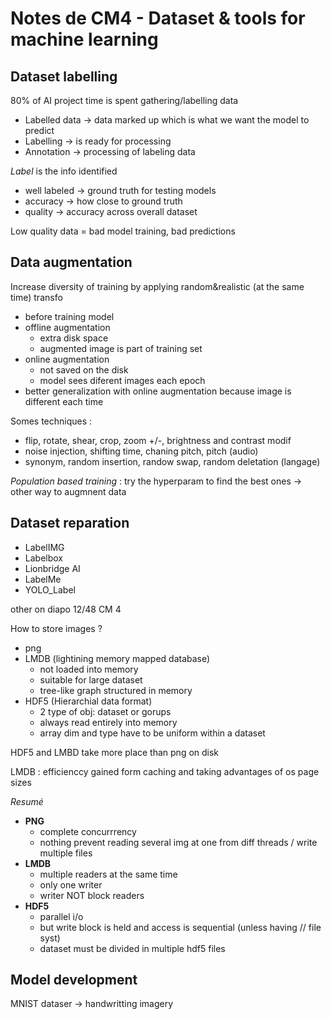 # Notes de CM4 - Dataset & tools for machine learning

## Dataset labelling

80% of AI project time is spent gathering/labelling data

* Labelled data -> data marked up which is what we want the model to predict
* Labelling -> is ready for processing
* Annotation -> processing of labeling data 

*Label* is the info identified

* well labeled -> ground truth for testing models
* accuracy -> how close to ground truth
* quality -> accuracy across overall dataset

Low quality data = bad model training, bad predictions

## Data augmentation

Increase diversity of training by applying random&realistic (at the same time) transfo

* before training model
* offline augmentation
  * extra disk space
  * augmented image is part of training set
* online augmentation
  * not saved on the disk
  * model sees diferent images each epoch
* better generalization with online augmentation because image is different each time

Somes techniques :
* flip, rotate, shear, crop, zoom +/-, brightness and contrast modif
* noise injection, shifting time, chaning pitch, pitch (audio)
* synonym, random insertion, randow swap, random deletation (langage)

*Population based training* : try the hyperparam to find the best ones -> other way to augmnent data

## Dataset reparation

* LabelIMG
* Labelbox
* Lionbridge AI
* LabelMe
* YOLO_Label

other on diapo 12/48 CM 4

How to store images ?
* png 
* LMDB (lightining memory mapped database)
  * not loaded into memory
  * suitable for large dataset
  * tree-like graph structured in memory
* HDF5 (Hierarchial data format)
  * 2 type of obj: dataset or gorups
  * always read entirely into memory
  * array dim and type have to be uniform within a dataset

HDF5 and LMBD take more place than png on disk

LMDB : efficienccy gained form caching and taking advantages of os page sizes

*Resumé*
* **PNG**
  * complete concurrrency
  * nothing prevent reading several img at one from diff threads / write multiple files
* **LMDB**
  * multiple readers at the same time
  * only one writer
  * writer NOT block readers
* **HDF5**
  * parallel i/o
  * but write block is held and access is sequential (unless having // file syst)
  * dataset must be divided in multiple hdf5 files

## Model development

MNIST dataser -> handwritting imagery

